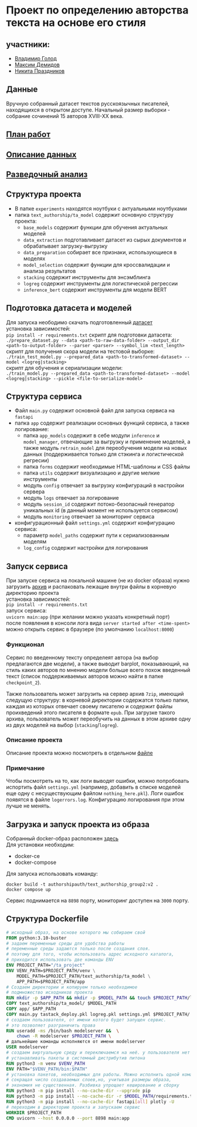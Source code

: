 # Проект по определению авторства текста на основе его стиля

## участники:
- [Владимир Голод](https://github.com/Vigolod)
- [Максим Демидов](https://github.com/Dm12H)
- [Никита Праздников](https://github.com/kuchen1911)

## Данные 
Вручную собранный датасет текстов русскоязычных писателей,
находящихся в открытом доступе. Начальный размер выборки - собрание сочинений 15 авторов XVIII-XX века.

## [План работ](checkpoint_1/README.md)
## [Описание данных](checkpoint_2/README.md)
## [Разведочный анализ](checkpoint_3/README.md)

## Структура проекта

- В папке `experiments` находятся ноутбуки с актуальными ноутбуками
- папка `text_authorship/ta_model` содержит основную структуру проекта:
    * `base_models` содержит функции для обучения актуальных моделей
    * `data_extraction` подготавливает датасет из сырых документов и обрабатывает загрузку-выгрузку
    * `data_preparation` собирает все признаки, использующиеся в моделях
    * `model_selection` содержит функции для кроссвалидации и анализа результатов
    * `stacking` содержит инструменты для энсэмблинга
    * `logreg` содержит инструменты для логистической регрессии
    * `inference_bert` содержит инструменты для модели BERT

## Подготовка датасета и моделей
Для запуска неободимо скачать подготовленный [датасет](https://drive.google.com/drive/folders/1S7ZPEsi2yiW5C7TP-1ICO1pZJp0YUXQ9?usp=share_link)\
установка зависимостей:\
`pip install -r requirements.txt`
скрипт для подготовки датасета:\
`./prepare_dataset.py --data <path-to-raw-data-folder> --output_dir <path-to-output-folder> --parser <parser> --symbol_lim <text_length>`\
скрипт для получения скора модели на тестовой выборке:\
`./train_test_model.py --prepared_data <path-to-transformed-dataset> --model <logreg|stacking>`\
скрипт для обучения и сериализации модели:\
`./train_model.py --prepared_data <path-to-transformed-dataset> --model <logreg|stacking> --pickle <file-to-serialize-model>`

## Структура сервиса

- Файл `main.py` содержит основной файл для запуска сервиса на `fastapi`
- папка `app` содержит реализации основных функций сервиса, а также логирование:
    * папка `app_models` содержит в себе модули `inference` и `model_manager`, отвечающие за выгрузку и применение моделей, а также модуль `retrain_model` для переобучения модели на новых данных (поддерживается только для стэкинга и логистической регресии)
    * папка `forms` содержит необходимые HTML-шаблоны и CSS файлы
    * папка `utils` содержит визуализацию и другие мелкие инструменты
    * модуль `config` отвечает за выгрузку конфигураций в настройки сервера
    * модуль `logs` отвечает за логирование
    * модуль `session_id` содержит потоко-безопасный генератор уникальных id (в данный момент не используется сервисом)
    * модуль `monitoring` отвечает за мониторинг сервиса
- конфигурационный файл `settings.yml` содержит конфигурацию сервиса:
    * параметр `model_paths` содержит пути к сериализованным моделям
    * `log_config` содержит настройки для логирования

## Запуск сервиса

При запуске сервиса на локальной машине (не из docker образа) нужно загрузить [архив](https://drive.google.com/drive/folders/1w05x8hz_RO8Pn_oDCySCi0soXTbj9nm2?usp=sharing) и распаковать лежащие внутри файлы в корневую директорию проекта\
установка зависимостей:\
`pip install -r requirements.txt`\
запуск сервиса:\
`uvicorn main:app` (при желании можно указать конкретный порт)\
после появления в консоли лога вида `server started after <time-spent>` можно открыть сервис в браузере (по умолчанию `localhost:8000`)

### Функционал

Сервис по введенному тексту определеят автора (на выбор предлагаются две модели), а также выводит barplot, показывающий, на стиль каких авторов по мнению модели больше всего похож введенный текст (список поддерживаемых авторов можно найти в папке `checkpoint_2`). 

Также пользователь может загрузить на сервер архив `7zip`, имеющий следущую структуру: в корневой директории содержатся только папки, каждая из которых отвечает своему писателю и содержит файлы проихведений этого писателя в формате `epub`. При загрузке такого архива, пользователь может переобучить на данных в этом архиве одну из двух моделей на выбор (`stacking`/`logreg`).

### Описание проекта
Описание проекта можно посмотреть в отдельном [файле](service_description.md)

### Примечание

Чтобы посмотреть на то, как логи выводят ошибки, можно попробовать испортить файл `settings.yml` (например, добавить в списке моделей еще одну с несуществующим файлом `nothing_here.pkl`). Логи ошибок появятся в файле `logerrors.log`. Конфигурацию логирования при этом лучше не менять.

## Загрузка и запуск проекта из образа
Cобранный docker-образ расположен [здесь](https://hub.docker.com/repository/docker/authorshipauth/text_authorship_group2/general) \
Для установки необходим:
* docker-ce
* docker-compose


Для запуска использовать команду:
```
docker build -t authorshipauth/text_authorship_group2:v2 .
docker compose up
```
Сервис поднимается на `8898` порту, мониторинг доступен на `3000` порту.

## Структура Dockerfile
```dockerfile
# исходный образ, на основе которого мы собираем свой
FROM python:3.10-buster
# задаем переменные среды для удобства работы
# переменные среды задаются только после создания слоя.
# поэтому для того, чтобы использовать адрес исходного каталога,
# приходится использовать две команды ENV
ENV PROJECT_PATH="/ta_project"
ENV VENV_PATH=$PROJECT_PATH/venv \
    MODEL_PATH=$PROJECT_PATH/text_authorship/ta_model \
    APP_PATH=$PROJECT_PATH/app
# Создаем директории и копируем только необходимое
# подмножество исходников проекта
RUN mkdir -p $APP_PATH && mkdir -p $MODEL_PATH && touch $PROJECT_PATH/logerrors.log
COPY text_authorship/ta_model/ $MODEL_PATH
COPY app/ $APP_PATH
COPY main.py tastack_deploy.pkl logreg.pkl settings.yml $PROJECT_PATH/
# создаем пользователя, от имени котого будет запущен сервис.
# это позволяет разграничить права
RUN useradd -ms /bin/bash modelserver &&  \
    chown -R modelserver $PROJECT_PATH \
# дальнейшие команды исполняются от имени modelserver
USER modelserver
# создаем виртуальную среду и переключаемся на неё. у пользователя нет прав
# устанавливать пакеты в системный дистрибутив питона
RUN python3 -m venv $VENV_PATH
ENV PATH="$VENV_PATH/bin:$PATH"
# установка пакетов, необходимых для работы. Можно исполнить одной командой,
# сокращая число создаваемых слоев,но, учитывая размеры образа,
# экономия не существенная. Разбивка упрощает кеширование и сборку
RUN python3 -m pip install --no-cache-dir --upgrade pip
RUN python3 -m pip install --no-cache-dir -r $MODEL_PATH/requirements.txt
RUN python3 -m pip install --no-cache-dir fastapi[all] plotly -U
# переходим в директорию проекта и запускаем сервис
WORKDIR $PROJECT_PATH
CMD uvicorn --host 0.0.0.0 --port 8898 main:app
```